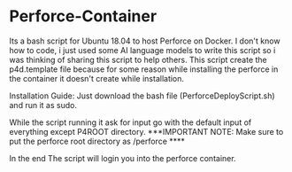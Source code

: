 # Perforce-Container
Its a bash script for Ubuntu 18.04 to host Perforce on Docker.
I don't know how to code, i just used some AI language models to write this script so i was thinking of sharing this script to help others.
This script create the p4d.template file because for some reason while installing the perforce in the container it doesn't create while installation.

Installation Guide:
Just download the bash file (PerforceDeployScript.sh) and run it as sudo.

While the script running it ask for input
go with the default input of everything except P4ROOT directory.
***IMPORTANT NOTE: Make sure to put the perforce root directory as /perforce ****

In the end The script will login you into the perforce container.



